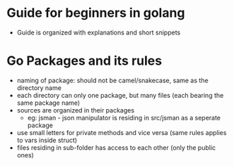 # Guide for beginners in golang

- Guide is organized with explanations and short snippets

# Go Packages and its rules
- naming of package: should not be camel/snakecase, same as the directory name
- each directory can only one package, but many files (each bearing the same package name)
- sources are organized in their packages
  - eg: jsman - json manipulator is residing in src/jsman as a seperate package
- use small letters for private methods and vice versa (same rules applies to vars inside struct)
- files residing in sub-folder has access to each other (only the public ones)
